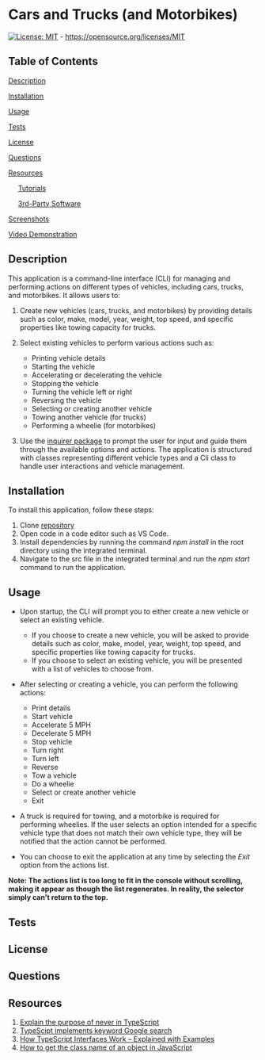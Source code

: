 # Cars and Trucks (and Motorbikes)

[![License: MIT](https://img.shields.io/badge/License-MIT-yellow.svg)](https://opensource.org/licenses/MIT) - https://opensource.org/licenses/MIT

## Table of Contents
[Description](#description)

[Installation](#installation)

[Usage](#usage)

[Tests](#tests)

[License](#license)

[Questions](#questions)

[Resources](#resources)

&nbsp;&nbsp;&nbsp;&nbsp;&nbsp;[Tutorials](#tutorials)

&nbsp;&nbsp;&nbsp;&nbsp;&nbsp;[3rd-Party Software](#3rd-party-software)

[Screenshots](#screenshots)

[Video Demonstration](#video-demonstation)

## Description
This application is a command-line interface (CLI) for managing and performing actions on different types of vehicles, including cars, trucks, and motorbikes. It allows users to:

1. Create new vehicles (cars, trucks, and motorbikes) by providing details such as color, make, model, year, weight, top speed, and specific properties like towing capacity for trucks.

2. Select existing vehicles to perform various actions such as:
    - Printing vehicle details
    - Starting the vehicle
    - Accelerating or decelerating the vehicle
    - Stopping the vehicle
    - Turning the vehicle left or right
    - Reversing the vehicle
    - Selecting or creating another vehicle
    - Towing another vehicle (for trucks)
    - Performing a wheelie (for motorbikes)

3. Use the [inquirer package](https://www.npmjs.com/package/inquirer) to prompt the user for input and guide them through the available options and actions.
The application is structured with classes representing different vehicle types and a Cli class to handle user interactions and vehicle management.

## Installation
To install this application, follow these steps:
1. Clone [repository](https://github.com/Lauren245/Cars-and-Trucks)
2. Open code in a code editor such as VS Code.
3. Install dependencies by running the command *npm install* in the root directory using the integrated terminal.
4. Navigate to the src file in the integrated terminal and run the *npm start* command to run the application.

## Usage
- Upon startup, the CLI will prompt you to either create a new vehicle or select an existing vehicle.
    - If you choose to create a new vehicle, you will be asked to provide details such as color, make, model, year, weight, top speed, and specific properties like towing capacity for trucks.
    - If you choose to select an existing vehicle, you will be presented with a list of vehicles to choose from.

- After selecting or creating a vehicle, you can perform the following actions:
    - Print details 
    - Start vehicle
    - Accelerate 5 MPH
    - Decelerate 5 MPH
    - Stop vehicle
    - Turn right 
    - Turn left
    - Reverse
    - Tow a vehicle
    - Do a wheelie
    - Select or create another vehicle
    - Exit

- A truck is required for towing, and a motorbike is required for performing wheelies. If the user selects an option intended for a specific vehicle type that does not match their own vehicle type, they will be notified that the action cannot be performed.

- You can choose to exit the application at any time by selecting the *Exit* option from the actions list.

**Note: The actions list is too long to fit in the console without scrolling, making it appear as though the list regenerates. In reality, the selector simply can't return to the top.**

## Tests


## License

## Questions

## Resources
1. [Explain the purpose of never in TypeScript](https://www.geeksforgeeks.org/explain-the-purpose-of-never-type-in-typescript-2/)
2. [TypeScipt implements keyword Google search](https://www.google.com/search?q=typescript+implements&rlz=1C1VDKB_enUS1100US1100&oq=typescript+implements&gs_lcrp=EgZjaHJvbWUyDwgAEEUYORiRAhiABBiKBTIHCAEQABiABDIHCAIQABiABDIHCAMQABiABDIMCAQQABgUGIcCGIAEMgcIBRAAGIAEMgcIBhAAGIAEMgcIBxAAGIAEMg0ICBAAGIYDGIAEGIoFMg0ICRAAGIYDGIAEGIoF0gEINzY4NGowajeoAgiwAgE&sourceid=chrome&ie=UTF-8)
3. [How TypeScript Interfaces Work – Explained with Examples](https://www.freecodecamp.org/news/how-typescript-interfaces-work/)
4. [How to get the class name of an object in JavaScript](https://www.geeksforgeeks.org/how-to-get-the-class-name-of-an-object-in-javascript/)